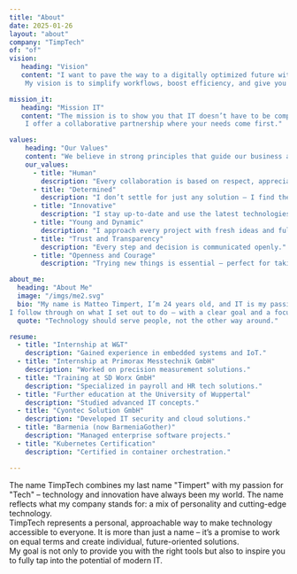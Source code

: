```yaml
---
title: "About"
date: 2025-01-26
layout: "about"
company: "TimpTech"
of: "of"
vision:
   heading: "Vision"
   content: "I want to pave the way to a digitally optimized future with innovative technology solutions. I help turn your small, disorganized shop into a modern, efficient business. Technology should not be a barrier, but a solution for you.  
    My vision is to simplify workflows, boost efficiency, and give you valuable time for what matters most."

mission_it:
   heading: "Mission IT"
   content: "The mission is to show you that IT doesn’t have to be complicated or intimidating – it can be the tool that makes everyday life easier. I am motivated to get started and invest my energy in every project to deliver the best results.  
    I offer a collaborative partnership where your needs come first."

values:
    heading: "Our Values"
    content: "We believe in strong principles that guide our business and culture."
    our_values:
      - title: "Human"
        description: "Every collaboration is based on respect, appreciation, and trust."
      - title: "Determined"
        description: "I don’t settle for just any solution – I find the best one for you."
      - title: "Innovative"
        description: "I stay up-to-date and use the latest technologies to give you a competitive edge."
      - title: "Young and Dynamic"
        description: "I approach every project with fresh ideas and full energy."
      - title: "Trust and Transparency"
        description: "Every step and decision is communicated openly."
      - title: "Openness and Courage"
        description: "Trying new things is essential – perfect for taking the first step into digitalization."

about_me:
  heading: "About Me"
  image: "/imgs/me2.svg"
  bio: "My name is Matteo Timpert, I’m 24 years old, and IT is my passion. As a curious all-rounder, I tackle every problem and don’t let anything hold me back.  
I follow through on what I set out to do – with a clear goal and a focus on quality. I look forward to unlocking your full potential together"
  quote: "Technology should serve people, not the other way around."

resume:
  - title: "Internship at W&T"
    description: "Gained experience in embedded systems and IoT."
  - title: "Internship at Primorax Messtechnik GmbH"
    description: "Worked on precision measurement solutions."
  - title: "Training at SD Worx GmbH"
    description: "Specialized in payroll and HR tech solutions."
  - title: "Further education at the University of Wuppertal"
    description: "Studied advanced IT concepts."
  - title: "Cyontec Solution GmbH"
    description: "Developed IT security and cloud solutions."
  - title: "Barmenia (now BarmeniaGother)"
    description: "Managed enterprise software projects."
  - title: "Kubernetes Certification"
    description: "Certified in container orchestration."

---
```



The name TimpTech combines my last name "Timpert" with my passion for "Tech" – technology and innovation have always been my world. The name reflects what my company stands for: a mix of personality and cutting-edge technology.  
TimpTech represents a personal, approachable way to make technology accessible to everyone. It is more than just a name – it’s a promise to work on equal terms and create individual, future-oriented solutions.  
My goal is not only to provide you with the right tools but also to inspire you to fully tap into the potential of modern IT.
